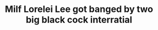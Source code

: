 ---
layout: post
title: Milf Lorelei Lee got banged by two big black cock interratial
duration: '11:34'
view: 225
rate: 2
video: 'https://flashservice.xvideos.com/embedframe/15362125'
category: 
 - black
 - threesome
tags: 
 - big-black-cock
priority: 0.9
changefreq: daily
---
